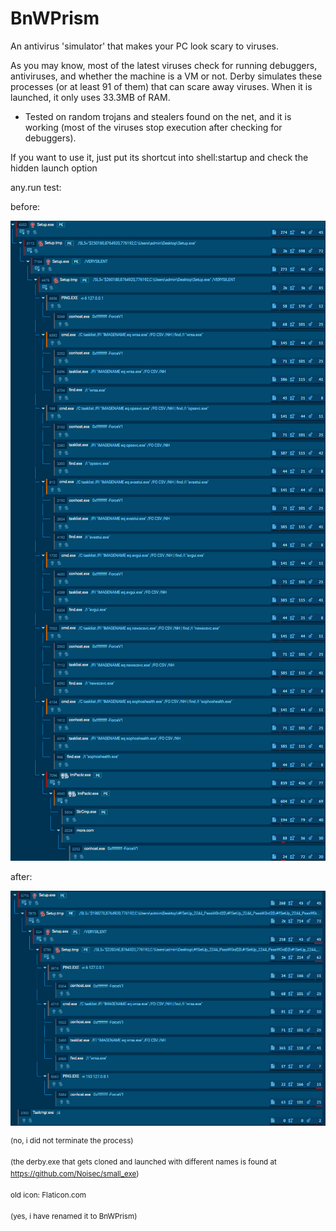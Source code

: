 # BnWPrism
An antivirus 'simulator' that makes your PC look scary to viruses.

As you may know, most of the latest viruses check for running debuggers, antiviruses, and whether the machine is a VM or not.
Derby simulates these processes (or at least 91 of them) that can scare away viruses. When it is launched, it only uses 33.3MB of RAM.
- Tested on random trojans and stealers found on the net, and it is working (most of the viruses stop execution after checking for debuggers).

If you want to use it, just put its shortcut into shell:startup and check the hidden launch option

any.run test:

before:

  ![x](https://github.com/Noisec/pic-s/blob/main/images/derby-bef.png?raw=true)

after:

  ![x](https://github.com/Noisec/pic-s/blob/main/images/derby-aft.png?raw=true)

<sup>(no, i did not terminate the process)</sup>


<sup>(the derby.exe that gets cloned and launched with different names is found at https://github.com/Noisec/small_exe)</sup>

<sup>old icon: Flaticon.com</sup>

<sup>(yes, i have renamed it to BnWPrism)</sup>

